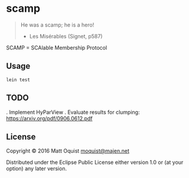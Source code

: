 # scamp

> He was a scamp; he is a hero!
> - Les Misérables (Signet, p587)

SCAMP = SCAlable Membership Protocol

## Usage

`lein test`

## TODO

. Implement HyParView
. Evaluate results for clumping: https://arxiv.org/pdf/0906.0612.pdf

## License

Copyright © 2016 Matt Oquist <moquist@majen.net>

Distributed under the Eclipse Public License either version 1.0 or (at
your option) any later version.
